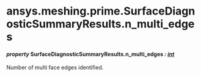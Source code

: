 # ansys.meshing.prime.SurfaceDiagnosticSummaryResults.n_multi_edges



#### *property* SurfaceDiagnosticSummaryResults.n_multi_edges *: [int](https://docs.python.org/3.11/library/functions.html#int)*

Number of multi face edges identified.

<!-- !! processed by numpydoc !! -->
